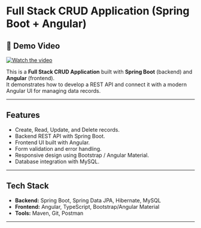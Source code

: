 #  Full Stack CRUD Application (Spring Boot + Angular)




## 🎥 Demo Video
[![Watch the video](https://img.youtube.com/vi/YOUTUBE_ID/0.jpg)]([https://www.youtube.com/watch?v=YOUTUBE_ID](https://www.youtube.com/watch?v=tG2C054OHDE))



This is a **Full Stack CRUD Application** built with **Spring Boot** (backend) and **Angular** (frontend).  
It demonstrates how to develop a REST API and connect it with a modern Angular UI for managing data records.

---

##  Features
- Create, Read, Update, and Delete records.
- Backend REST API with Spring Boot.
- Frontend UI built with Angular.
- Form validation and error handling.
- Responsive design using Bootstrap / Angular Material.
- Database integration with MySQL.

---

##  Tech Stack
- **Backend:** Spring Boot, Spring Data JPA, Hibernate, MySQL  
- **Frontend:** Angular, TypeScript, Bootstrap/Angular Material  
- **Tools:** Maven, Git, Postman  

---
